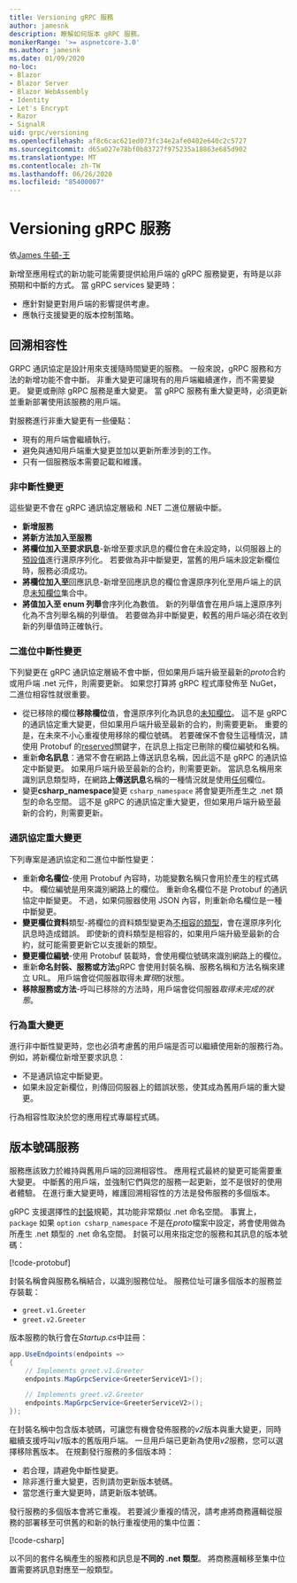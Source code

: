 ```yaml
---
title: Versioning gRPC 服務
author: jamesnk
description: 瞭解如何版本 gRPC 服務。
monikerRange: '>= aspnetcore-3.0'
ms.author: jamesnk
ms.date: 01/09/2020
no-loc:
- Blazor
- Blazor Server
- Blazor WebAssembly
- Identity
- Let's Encrypt
- Razor
- SignalR
uid: grpc/versioning
ms.openlocfilehash: af8c6cac621ed073fc34e2afe0402e640c2c5727
ms.sourcegitcommit: d65a027e78bf0b83727f975235a18863e685d902
ms.translationtype: MT
ms.contentlocale: zh-TW
ms.lasthandoff: 06/26/2020
ms.locfileid: "85400007"
---
```

# <a name="versioning-grpc-services"></a>Versioning gRPC 服務

依[James 牛頓-王](https://twitter.com/jamesnk)

新增至應用程式的新功能可能需要提供給用戶端的 gRPC 服務變更，有時是以非預期和中斷的方式。 當 gRPC services 變更時：

* 應針對變更對用戶端的影響提供考慮。
* 應執行支援變更的版本控制策略。

## <a name="backwards-compatibility"></a>回溯相容性

GRPC 通訊協定是設計用來支援隨時間變更的服務。 一般來說，gRPC 服務和方法的新增功能不會中斷。 非重大變更可讓現有的用戶端繼續運作，而不需要變更。 變更或刪除 gRPC 服務是重大變更。 當 gRPC 服務有重大變更時，必須更新並重新部署使用該服務的用戶端。

對服務進行非重大變更有一些優點：

* 現有的用戶端會繼續執行。
* 避免與通知用戶端重大變更並加以更新所牽涉到的工作。
* 只有一個服務版本需要記載和維護。

### <a name="non-breaking-changes"></a>非中斷性變更

這些變更不會在 gRPC 通訊協定層級和 .NET 二進位層級中斷。

* **新增服務**
* **將新方法加入至服務**
* **將欄位加入至要求訊息**-新增至要求訊息的欄位會在未設定時，以伺服器上的[預設值](https://developers.google.com/protocol-buffers/docs/proto3#default)進行還原序列化。 若要做為非中斷變更，當舊的用戶端未設定新欄位時，服務必須成功。
* **將欄位加入至**回應訊息-新增至回應訊息的欄位會還原序列化至用戶端上的訊息[未知欄位](https://developers.google.com/protocol-buffers/docs/proto3#unknowns)集合中。
* **將值加入至 enum 列舉**會序列化為數值。 新的列舉值會在用戶端上還原序列化為不含列舉名稱的列舉值。 若要做為非中斷變更，較舊的用戶端必須在收到新的列舉值時正確執行。

### <a name="binary-breaking-changes"></a>二進位中斷性變更

下列變更在 gRPC 通訊協定層級不會中斷，但如果用戶端升級至最新的*proto*合約或用戶端 .net 元件，則需要更新。 如果您打算將 gRPC 程式庫發佈至 NuGet，二進位相容性就很重要。

* 從已移除的欄位**移除欄位**值，會還原序列化為訊息的[未知欄位](https://developers.google.com/protocol-buffers/docs/proto3#unknowns)。 這不是 gRPC 的通訊協定重大變更，但如果用戶端升級至最新的合約，則需要更新。 重要的是，在未來不小心重複使用移除的欄位號碼。 若要確保不會發生這種情況，請使用 Protobuf 的[reserved](https://developers.google.com/protocol-buffers/docs/proto3#reserved)關鍵字，在訊息上指定已刪除的欄位編號和名稱。
* 重新**命名訊息**：通常不會在網路上傳送訊息名稱，因此這不是 gRPC 的通訊協定中斷變更。 如果用戶端升級至最新的合約，則需要更新。 當訊息名稱用來識別訊息類型時，在網路**上傳送訊息**名稱的一種情況就是使用[任何](https://developers.google.com/protocol-buffers/docs/proto3#any)欄位。
* 變更**csharp_namespace**變更 `csharp_namespace` 將會變更所產生之 .net 類型的命名空間。 這不是 gRPC 的通訊協定重大變更，但如果用戶端升級至最新的合約，則需要更新。

### <a name="protocol-breaking-changes"></a>通訊協定重大變更

下列專案是通訊協定和二進位中斷性變更：

* 重新**命名欄位**-使用 Protobuf 內容時，功能變數名稱只會用於產生的程式碼中。 欄位編號是用來識別網路上的欄位。 重新命名欄位不是 Protobuf 的通訊協定中斷變更。 不過，如果伺服器使用 JSON 內容，則重新命名欄位是一種中斷變更。
* **變更欄位資料**類型-將欄位的資料類型變更為[不相容的類型](https://developers.google.com/protocol-buffers/docs/proto3#updating)，會在還原序列化訊息時造成錯誤。 即使新的資料類型是相容的，如果用戶端升級至最新的合約，就可能需要更新它以支援新的類型。
* **變更欄位編號**-使用 Protobuf 裝載時，會使用欄位號碼來識別網路上的欄位。
* 重新**命名封裝、服務或方法**gRPC 會使用封裝名稱、服務名稱和方法名稱來建立 URL。 用戶端會從伺服器取得未*實現*的狀態。
* **移除服務或方法**-呼叫已移除的方法時，用戶端會從伺服器*取得未完成的狀態*。

### <a name="behavior-breaking-changes"></a>行為重大變更

進行非中斷性變更時，您也必須考慮舊的用戶端是否可以繼續使用新的服務行為。 例如，將新欄位新增至要求訊息：

* 不是通訊協定中斷變更。
* 如果未設定新欄位，則傳回伺服器上的錯誤狀態，使其成為舊用戶端的重大變更。

行為相容性取決於您的應用程式專屬程式碼。

## <a name="version-number-services"></a>版本號碼服務

服務應該致力於維持與舊用戶端的回溯相容性。 應用程式最終的變更可能需要重大變更。 中斷舊的用戶端，並強制它們與您的服務一起更新，並不是很好的使用者體驗。 在進行重大變更時，維護回溯相容性的方法是發佈服務的多個版本。

gRPC 支援選擇性的[封裝](https://developers.google.com/protocol-buffers/docs/proto3#packages)規範，其功能非常類似 .net 命名空間。 事實上， `package` 如果 `option csharp_namespace` 不是在*proto*檔案中設定，將會使用做為所產生 .net 類型的 .net 命名空間。 封裝可以用來指定您的服務和其訊息的版本號碼：

[!code-protobuf[](versioning/sample/greet.v1.proto?highlight=3)]

封裝名稱會與服務名稱結合，以識別服務位址。 服務位址可讓多個版本的服務並存裝載：

* `greet.v1.Greeter`
* `greet.v2.Greeter`

版本服務的執行會在*Startup.cs*中註冊：

```csharp
app.UseEndpoints(endpoints =>
{
    // Implements greet.v1.Greeter
    endpoints.MapGrpcService<GreeterServiceV1>();

    // Implements greet.v2.Greeter
    endpoints.MapGrpcService<GreeterServiceV2>();
});
```

在封裝名稱中包含版本號碼，可讓您有機會發佈服務的*v2*版本與重大變更，同時繼續支援呼叫*v1*版本的舊版用戶端。 一旦用戶端已更新為使用*v2*服務，您可以選擇移除舊版本。 在規劃發行服務的多個版本時：

* 若合理，請避免中斷性變更。
* 除非進行重大變更，否則請勿更新版本號碼。
* 當您進行重大變更時，請更新版本號碼。

發行服務的多個版本會將它重複。 若要減少重複的情況，請考慮將商務邏輯從服務的部署移至可供舊的和新的執行重複使用的集中位置：

[!code-csharp[](versioning/sample/GreeterServiceV1.cs?highlight=10,19)]

以不同的套件名稱產生的服務和訊息是**不同的 .net 類型**。 將商務邏輯移至集中位置需要將訊息對應至一般類型。
